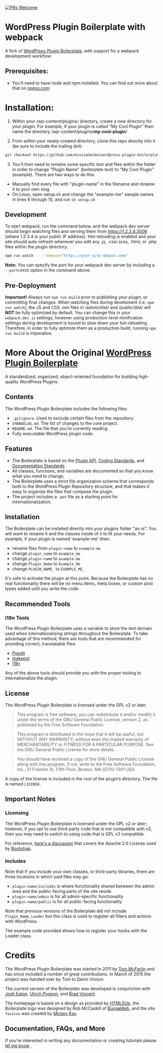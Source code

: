 [![PRs Welcome](https://img.shields.io/badge/PRs-welcome-brightgreen.svg?style=flat-square)](http://makeapullrequest.com)

# WordPress Plugin Boilerplate with webpack

A fork of [WordPress Plugin Boilerplate](https://github.com/DevinVinson/WordPress-Plugin-Boilerplate), with support for a webpack development workflow.

## Prerequisites:

- You'll need to have node and npm installed. You can find out more about that on [npmjs.com](https://docs.npmjs.com/downloading-and-installing-node-js-and-npm) 

# Installation:

1. Within your /wp-content/plugins/ directory, create a *new* directory for your plugin. For example, if your plugin is called "My Cool Plugin" then name the directory /wp-content/plugins/**my-cool-plugin**/

2. From within your newly-created directory, clone this repo directly into it (be sure to include the trailing dot): 

```bash
git checkout https://github.com/missionmike/wordpress-plugin-boilerplate-webpack.git .
```

3. You'll then need to rename some specific text and files within the folder in order to change "Plugin Name" (boilerplate text) to "My Cool Plugin" (example). There are two ways to do this:

- Manually find every file with "plugin-name" in the filename and rename it to your own slug.
- On Linux, open setup.sh and change the "example-me" sample names in lines 6 through 10, and run ```sh setup.sh```

## Development

To start webpack, run the command below, and the webpack dev server should begin watching files and serving them from https://1.2.3.4:3006 (where 1.2.3.4 is your public IP address). Hot-reloading is enabled and your site should auto-refresh whenever you edit any .js, .css/.scss, .html, or .php files within the plugin directory.

```bash
npm run watch -- --domain="https://your-site-domain.com/"
```

**Note:** You can specify the port for your webpack dev server by including a ```--port=XXXX``` option in the command above.

## Pre-Deployment

**Important!** Always run ```npm run build``` prior to publishing your plugin, or committing final changes. When watching files during develoment (i.e. ```npm run watch```), the JS and CSS .min files in /admin/dist/ and /public/dist/ will **NOT** be fully optimized by default. You can change this in your ```webpack.dev.js``` settings, however using production-level minification settings during development is bound to slow down your hot-reloading. Therefore, in order to fully optimize them as a production build, running ```npm run build``` is imperative.

# More About the Original [WordPress Plugin Boilerplate](https://github.com/DevinVinson/WordPress-Plugin-Boilerplate)

A standardized, organized, object-oriented foundation for building high-quality WordPress Plugins.

## Contents

The WordPress Plugin Boilerplate includes the following files:

* `.gitignore`. Used to exclude certain files from the repository.
* `CHANGELOG.md`. The list of changes to the core project.
* `README.md`. The file that you’re currently reading.
* Fully executable WordPress plugin code.

## Features

* The Boilerplate is based on the [Plugin API](http://codex.wordpress.org/Plugin_API), [Coding Standards](http://codex.wordpress.org/WordPress_Coding_Standards), and [Documentation Standards](https://make.wordpress.org/core/handbook/best-practices/inline-documentation-standards/php/).
* All classes, functions, and variables are documented so that you know what you need to change.
* The Boilerplate uses a strict file organization scheme that corresponds both to the WordPress Plugin Repository structure, and that makes it easy to organize the files that compose the plugin.
* The project includes a `.pot` file as a starting point for internationalization.

## Installation

The Boilerplate can be installed directly into your plugins folder "as-is". You will want to rename it and the classes inside of it to fit your needs. For example, if your plugin is named 'example-me' then:

* rename files from `plugin-name` to `example-me`
* change `plugin_name` to `example_me`
* change `plugin-name` to `example-me`
* change `Plugin_Name` to `Example_Me`
* change `PLUGIN_NAME_` to `EXAMPLE_ME_`

It's safe to activate the plugin at this point. Because the Boilerplate has no real functionality there will be no menu items, meta boxes, or custom post types added until you write the code.

## Recommended Tools

### i18n Tools

The WordPress Plugin Boilerplate uses a variable to store the text domain used when internationalizing strings throughout the Boilerplate. To take advantage of this method, there are tools that are recommended for providing correct, translatable files:

* [Poedit](http://www.poedit.net/)
* [makepot](http://i18n.svn.wordpress.org/tools/trunk/)
* [i18n](https://github.com/grappler/i18n)

Any of the above tools should provide you with the proper tooling to internationalize the plugin.

## License

The WordPress Plugin Boilerplate is licensed under the GPL v2 or later.

> This program is free software; you can redistribute it and/or modify it under the terms of the GNU General Public License, version 2, as published by the Free Software Foundation.

> This program is distributed in the hope that it will be useful, but WITHOUT ANY WARRANTY; without even the implied warranty of MERCHANTABILITY or FITNESS FOR A PARTICULAR PURPOSE. See the GNU General Public License for more details.

> You should have received a copy of the GNU General Public License along with this program; if not, write to the Free Software Foundation, Inc., 51 Franklin St, Fifth Floor, Boston, MA 02110-1301 USA

A copy of the license is included in the root of the plugin’s directory. The file is named `LICENSE`.

## Important Notes

### Licensing

The WordPress Plugin Boilerplate is licensed under the GPL v2 or later; however, if you opt to use third-party code that is not compatible with v2, then you may need to switch to using code that is GPL v3 compatible.

For reference, [here's a discussion](http://make.wordpress.org/themes/2013/03/04/licensing-note-apache-and-gpl/) that covers the Apache 2.0 License used by [Bootstrap](http://twitter.github.io/bootstrap/).

### Includes

Note that if you include your own classes, or third-party libraries, there are three locations in which said files may go:

* `plugin-name/includes` is where functionality shared between the admin area and the public-facing parts of the site reside
* `plugin-name/admin` is for all admin-specific functionality
* `plugin-name/public` is for all public-facing functionality

Note that previous versions of the Boilerplate did not include `Plugin_Name_Loader` but this class is used to register all filters and actions with WordPress.

The example code provided shows how to register your hooks with the Loader class.

# Credits

The WordPress Plugin Boilerplate was started in 2011 by [Tom McFarlin](http://twitter.com/tommcfarlin/) and has since included a number of great contributions. In March of 2015 the project was handed over by Tom to Devin Vinson.

The current version of the Boilerplate was developed in conjunction with [Josh Eaton](https://twitter.com/jjeaton), [Ulrich Pogson](https://twitter.com/grapplerulrich), and [Brad Vincent](https://twitter.com/themergency).

The homepage is based on a design as provided by [HTML5Up](http://html5up.net), the Boilerplate logo was designed by Rob McCaskill of [BungaWeb](http://bungaweb.com), and the site `favicon` was created by [Mickey Kay](https://twitter.com/McGuive7).

## Documentation, FAQs, and More

If you’re interested in writing any documentation or creating tutorials please [let me know](http://devinvinson.com/contact/) .
